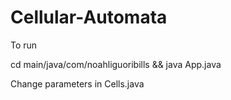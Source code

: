# Cellular-Automata

To run

cd main/java/com/noahliguoribills && java App.java


Change parameters in Cells.java
